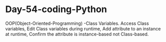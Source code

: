 # Day-54-coding-Python
OOP(Object-Oriented-Programming) -Class Variables.
Access Class variables, Edit Class variables during runtime, Add attribute to an instance at runtime, 
Confirm the attribute is instance-based not Class-based.
